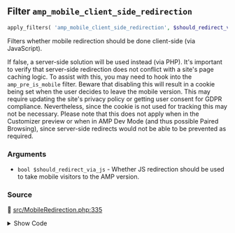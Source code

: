 ## Filter `amp_mobile_client_side_redirection`

```php
apply_filters( 'amp_mobile_client_side_redirection', $should_redirect_via_js );
```

Filters whether mobile redirection should be done client-side (via JavaScript).

If false, a server-side solution will be used instead (via PHP). It&#039;s important to verify that server-side redirection does not conflict with a site&#039;s page caching logic. To assist with this, you may need to hook into the `amp_pre_is_mobile` filter.
 Beware that disabling this will result in a cookie being set when the user decides to leave the mobile version. This may require updating the site&#039;s privacy policy or getting user consent for GDPR compliance. Nevertheless, since the cookie is not used for tracking this may not be necessary.
 Please note that this does not apply when in the Customizer preview or when in AMP Dev Mode (and thus possible Paired Browsing), since server-side redirects would not be able to be prevented as required.

### Arguments

* `bool $should_redirect_via_js` - Whether JS redirection should be used to take mobile visitors to the AMP version.

### Source

:link: [src/MobileRedirection.php:335](/src/MobileRedirection.php#L335)

<details>
<summary>Show Code</summary>

```php
return (bool) apply_filters( 'amp_mobile_client_side_redirection', true );
```

</details>
